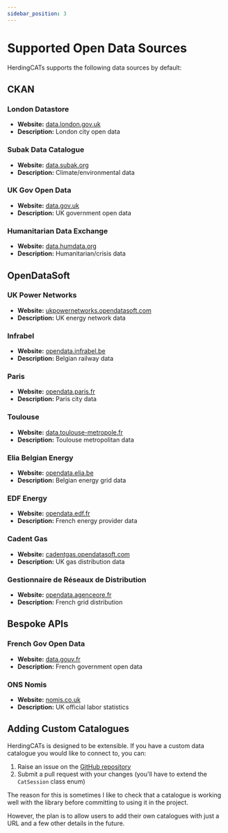 ```yaml
---
sidebar_position: 3
---
```


# Supported Open Data Sources

HerdingCATs supports the following data sources by default:

<div className="catalogueSection" style={{backgroundColor: '#282828', padding: '16px', borderRadius: '8px', marginBottom: '20px', boxShadow: '0 4px 8px rgba(0,0,0,0.3)', borderLeft: '4px solid #5e9dd5'}}>

## CKAN

### London Datastore

- **Website:** [data.london.gov.uk](https://data.london.gov.uk)
- **Description:** London city open data

### Subak Data Catalogue

- **Website:** [data.subak.org](https://data.subak.org)
- **Description:** Climate/environmental data

### UK Gov Open Data

- **Website:** [data.gov.uk](https://data.gov.uk)
- **Description:** UK government open data

### Humanitarian Data Exchange

- **Website:** [data.humdata.org](https://data.humdata.org)
- **Description:** Humanitarian/crisis data
</div>

<div className="catalogueSection" style={{backgroundColor: '#282828', padding: '16px', borderRadius: '8px', marginBottom: '20px', boxShadow: '0 4px 8px rgba(0,0,0,0.3)', borderLeft: '4px solid #6abf69'}}>

## OpenDataSoft

### UK Power Networks

- **Website:** [ukpowernetworks.opendatasoft.com](https://ukpowernetworks.opendatasoft.com)
- **Description:** UK energy network data

### Infrabel

- **Website:** [opendata.infrabel.be](https://opendata.infrabel.be)
- **Description:** Belgian railway data

### Paris

- **Website:** [opendata.paris.fr](https://opendata.paris.fr)
- **Description:** Paris city data

### Toulouse

- **Website:** [data.toulouse-metropole.fr](https://data.toulouse-metropole.fr)
- **Description:** Toulouse metropolitan data

### Elia Belgian Energy

- **Website:** [opendata.elia.be](https://opendata.elia.be)
- **Description:** Belgian energy grid data

### EDF Energy

- **Website:** [opendata.edf.fr](https://opendata.edf.fr)
- **Description:** French energy provider data

### Cadent Gas

- **Website:** [cadentgas.opendatasoft.com](https://cadentgas.opendatasoft.com)
- **Description:** UK gas distribution data

### Gestionnaire de Réseaux de Distribution

- **Website:** [opendata.agenceore.fr](https://opendata.agenceore.fr)
- **Description:** French grid distribution
</div>

<div className="catalogueSection" style={{backgroundColor: '#282828', padding: '16px', borderRadius: '8px', marginBottom: '20px', boxShadow: '0 4px 8px rgba(0,0,0,0.3)', borderLeft: '4px solid #d4a05e'}}>

## Bespoke APIs

### French Gov Open Data

- **Website:** [data.gouv.fr](https://data.gouv.fr)
- **Description:** French government open data

### ONS Nomis

- **Website:** [nomis.co.uk](https://nomis.co.uk)
- **Description:** UK official labor statistics
</div>

<div className="catalogueSection" style={{backgroundColor: '#282828', padding: '16px', borderRadius: '8px', marginBottom: '20px', boxShadow: '0 4px 8px rgba(0,0,0,0.3)', borderLeft: '4px solid #d4838f'}}>

## Adding Custom Catalogues

HerdingCATs is designed to be extensible. If you have a custom data catalogue you would like to connect to, you can:

1. Raise an issue on the [GitHub repository](https://github.com/chriscarlon/herding-cats/issues)
2. Submit a pull request with your changes (you'll have to extend the `CatSession` class enum)

The reason for this is sometimes I like to check that a catalogue is working well with the library before committing to using it in the project.

However, the plan is to allow users to add their own catalogues with just a URL and a few other details in the future.

</div>
